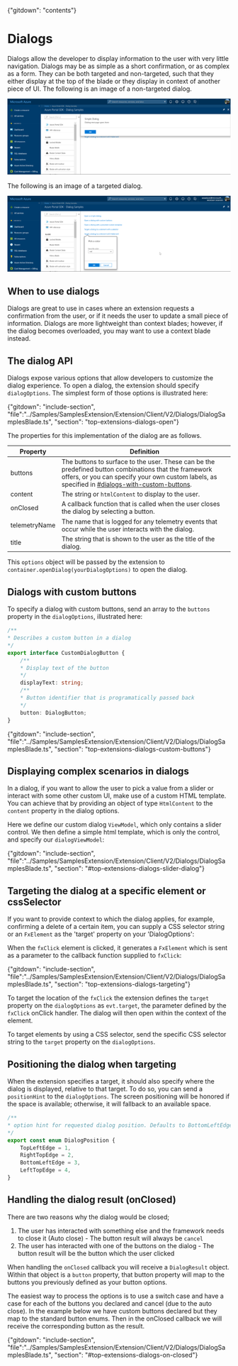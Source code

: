 {"gitdown": "contents"}

# Dialogs

Dialogs allow the developer to display information to the user with very little navigation. Dialogs may be as simple as a short confirmation, or as complex as a form. They can be both targeted and non-targeted, such that they either display at the top of the blade or they display in context of another piece of UI. The following is an image of a non-targeted dialog.

![alt-text](../media/portalfx-ui-concepts/dialog-non-targeted.png "Non-targeted dialog")

The following is an image of a targeted dialog.

![alt-text](../media/portalfx-ui-concepts/dialog-targeted.png "Targeted dialog")

## When to use dialogs

Dialogs are great to use in cases where an extension requests a confirmation from the user, or if it needs the user to update a small piece of information. Dialogs are more lightweight than context blades; however, if the dialog becomes overloaded, you may want to use a context blade instead.

## The dialog API

Dialogs expose various options that allow developers to customize the dialog experience. To open a dialog, the extension should specify `dialogOptions`. The simplest form of those options is illustrated here:

{"gitdown": "include-section", "file":"../Samples/SamplesExtension/Extension/Client/V2/Dialogs/DialogSamplesBlade.ts", "section": "top-extensions-dialogs-open"}

The properties for this implementation of the dialog are as follows.

| Property | Definition |
| -------- | ---------- |
| buttons | The buttons to surface to the user. These can be the predefined button combinations that the framework offers, or you can specify your own custom labels, as specified in [#dialogs-with-custom-buttons](#dialogs-with-custom-buttons). |
| content | The string or `htmlContent` to display to the user. |
| onClosed | A callback function that is called when the user closes the dialog by selecting a button. |
| telemetryName | The name that is logged for any telemetry events that occur while the user interacts with the dialog. |
| title | The string that is shown to the user as the title of the dialog. |

This `options` object will be passed by the extension to `container.openDialog(yourDialogOptions)` to open the dialog.

## Dialogs with custom buttons

To specify a dialog with custom buttons, send an array to the `buttons` property in the `dialogOptions`, illustrated here:

```typescript
/**
* Describes a custom button in a dialog
*/
export interface CustomDialogButton {
    /**
    * Display text of the button
    */
    displayText: string;
    /**
    * Button identifier that is programatically passed back
    */
    button: DialogButton;
}
```

{"gitdown": "include-section", "file":"../Samples/SamplesExtension/Extension/Client/V2/Dialogs/DialogSamplesBlade.ts", "section": "top-extensions-dialogs-custom-buttons"}

## Displaying complex scenarios in dialogs

In a dialog, if you want to allow the user to pick a value from a slider or interact with some other custom UI, make use of a custom HTML template. You can achieve that by providing an object of type `HtmlContent` to the `content` property in the dialog options.

Here we define our custom dialog `ViewModel`, which only contains a slider control. We then define a simple html template, which is only the control, and specify our `dialogViewModel`:

{"gitdown": "include-section", "file":"../Samples/SamplesExtension/Extension/Client/V2/Dialogs/DialogSamplesBlade.ts", "section": "#top-extensions-dialogs-slider-dialog"}

## Targeting the dialog at a specific element or cssSelector

If you want to provide context to which the dialog applies, for example, confirming a delete of a certain item, you can supply a CSS selector string or an `FxElement` as the 'target' property on your 'DialogOptions':

When the `fxClick` element is clicked, it generates a `FxElement` which is sent as a parameter to the callback function supplied to `fxClick`:

{"gitdown": "include-section", "file":"../Samples/SamplesExtension/Extension/Client/V2/Dialogs/DialogSamplesBlade.ts", "section": "top-extensions-dialogs-targeting"}

To target the location of the `fxClick` the extension defines the `target` property on the `dialogOptions` as `evt.target`, the parameter defined by the `fxClick` onClick handler. The dialog will then open within the context of the element.

To target elements by using a CSS selector, send the specific CSS selector string to the `target` property on the `dialogOptions`.

## Positioning the dialog when targeting

When the extension specifies a target, it should also specify where the dialog is displayed,  relative to that target. To do so, you can send a `positionHint` to the `dialogOptions`. The screen positioning will be honored if the space is available; otherwise, it will fallback to an available space.

```typescript
/**
* option hint for requested dialog position. Defaults to BottomLeftEdge.
*/
export const enum DialogPosition {
    TopLeftEdge = 1,
    RightTopEdge = 2,
    BottomLeftEdge = 3,
    LeftTopEdge = 4,
}
```

## Handling the dialog result (onClosed)

There are two reasons why the dialog would be closed;

  1. The user has interacted with something else and the framework needs to close it (Auto close)
    - The button result will always be `cancel`
  1. The user has interacted with one of the buttons on the dialog
    - The button result will be the button which the user clicked

When handling the `onClosed` callback you will receive a `DialogResult` object. Within that object is a `button` property, that button property will map to the buttons you previously defined as your button options.

The easiest way to process the options is to use a switch case and have a case for each of the buttons you declared and cancel (due to the auto close). In the example below we have custom buttons declared but they map to the standard button enums. Then in the onClosed callback we will receive the corresponding button as the result.

{"gitdown": "include-section", "file":"../Samples/SamplesExtension/Extension/Client/V2/Dialogs/DialogSamplesBlade.ts", "section": "#top-extensions-dialogs-on-closed"}
